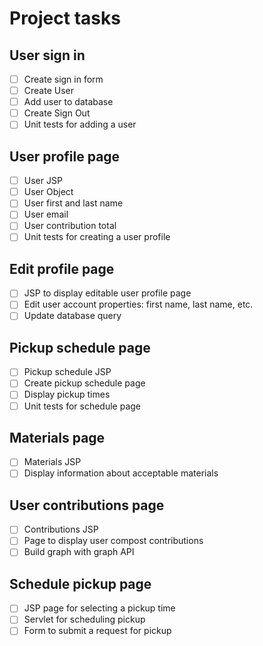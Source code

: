 # Project tasks

## User sign in
- [ ] Create sign in form
- [ ] Create User
- [ ] Add user to database
- [ ] Create Sign Out
- [ ] Unit tests for adding a user

## User profile page
- [ ] User JSP
- [ ] User Object
- [ ] User first and last name
- [ ] User email 
- [ ] User contribution total
- [ ] Unit tests for creating a user profile

## Edit profile page
- [ ] JSP to display editable user profile page
- [ ] Edit user account properties: first name, last name, etc.
- [ ] Update database query

## Pickup schedule page
- [ ] Pickup schedule JSP
- [ ] Create pickup schedule page
- [ ] Display pickup times
- [ ] Unit tests for schedule page

## Materials page
- [ ] Materials JSP
- [ ] Display information about acceptable materials

## User contributions page
- [ ] Contributions JSP 
- [ ] Page to display user compost contributions
- [ ] Build graph with graph API

## Schedule pickup page
- [ ] JSP page for selecting a pickup time
- [ ] Servlet for scheduling pickup
- [ ] Form to submit a request for pickup